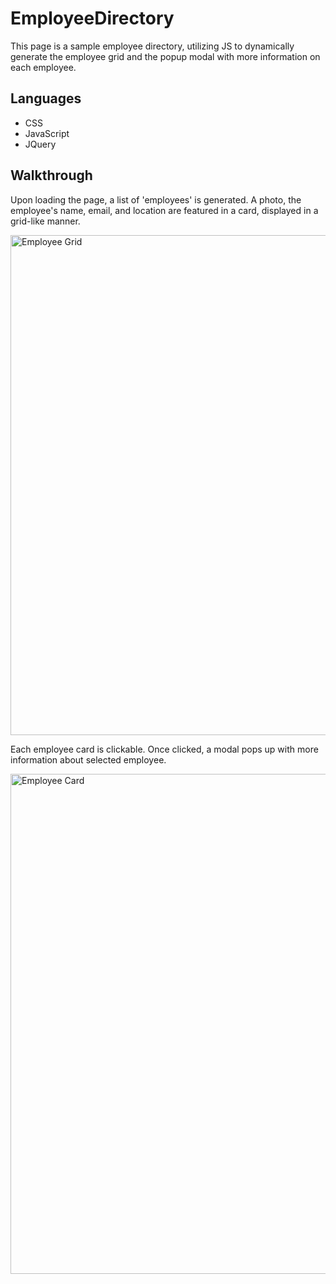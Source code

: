 # EmployeeDirectory
This page is a sample employee directory, utilizing JS to dynamically generate the employee grid and the popup modal with more information on each employee.

## Languages
- CSS
- JavaScript
- JQuery

## Walkthrough
Upon loading the page, a list of 'employees' is generated. A photo, the employee's name, email, and location are featured in a card, displayed in a grid-like manner. 

<img src="https://lh3.googleusercontent.com/u/0/drive-viewer/AKGpihaH81hIkZ2JqjKsqO_DSJMIPlXffT-tUrvueL98MQJWyrmMyMLFTcrf5r4O1yfIvKT_8ZD02hFUWeUWS-JDjcjAG26kQJjofQ=w2708-h1916-rw-v1" alt="Employee Grid" width="800" />


Each employee card is clickable. Once clicked, a modal pops up with more information about selected employee.

<img src="https://drive.google.com/file/d/1kcq0J5LRRcaEEOCP8AiSp67BKVXtlvGa/view" alt="Employee Card" width="800" />


